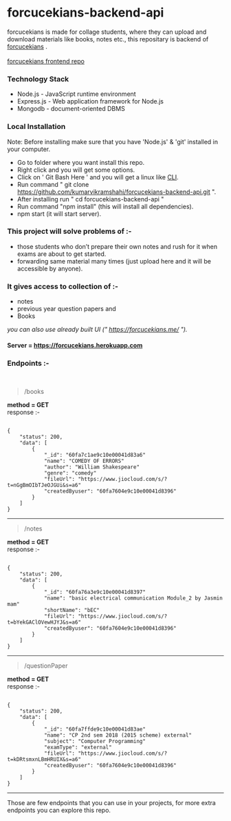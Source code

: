 # forcucekians-backend-api
forcucekians is made for collage students, where they can upload and download materials like books, notes etc., this repositary is backend of [forcucekians]( https://forcucekians.me/ ) .
<br/><br/>
[forcucekians frontend repo]( https://github.com/kumarvikramshahi/forcucekians-frontend )

### Technology Stack
* Node.js - JavaScript runtime environment
* Express.js - Web application framework for Node.js
* Mongodb - document-oriented DBMS

### Local Installation
Note: Before installing make sure that you have 'Node.js' & 'git' installed in your computer.
* Go to folder where you want install this repo.
* Right click and you will get some options.
* Click on ' Git Bash Here ' and you will get a linux like [CLI](https://en.wikipedia.org/wiki/Command-line_interface).
* Run command " git clone https://github.com/kumarvikramshahi/forcucekians-backend-api.git ".
* After installing run " cd forcucekians-backend-api "
* Run command "npm install" (this will install all dependencies).
* npm start (it will start server).

### This project will solve problems of :-
* those students who don’t prepare their own notes and rush for it when exams are about to get started.
* forwarding same material many times (just upload here and it will be accessible by anyone).

### It gives access to collection of :-
* notes 
* previous year question papers and
* Books

*you can also use already built UI (" https://forcucekians.me/ ").*

#### Server = https://forcucekians.herokuapp.com
### Endpoints :-
<br/>

> /books

**method = GET**
<br/>
response :-

```

{
    "status": 200,
    "data": [
        {
            "_id": "60fa7c1ae9c10e00041d83a6" 
            "name": "COMEDY OF ERRORS" 
            "author": "William Shakespeare" 
            "genre": "comedy" 
            "fileUrl": "https://www.jiocloud.com/s/?t=nGgBmOIbTJeOJGUi&s=a6" 
            "createdByuser": "60fa7604e9c10e00041d8396" 
        }
    ]
}

```
<hr/>

> /notes

**method = GET**
<br/>
response :-

```

{
    "status": 200,
    "data": [
        {
            "_id": "60fa76a3e9c10e00041d8397"
            "name": "basic electrical communication Module_2 by Jasmin mam"
            "shortName": "bEC"
            "fileUrl": "https://www.jiocloud.com/s/?t=bYekGAClOVewHJYJ&s=a6"
            "createdByuser": "60fa7604e9c10e00041d8396"
        }
    ]
}

```
<hr/>

> /questionPaper

**method = GET**
<br/>
response :-

```

{
    "status": 200,
    "data": [
        {
            "_id": "60fa7ffde9c10e00041d83ae"
            "name": "CP 2nd sem 2018 (2015 scheme) external"
            "subject": "Computer Programming"
            "examType": "external"
            "fileUrl": "https://www.jiocloud.com/s/?t=kDRtsmxnLBmHRUIX&s=a6"
            "createdByuser": "60fa7604e9c10e00041d8396"
        }
    ]
}

```
<hr/>

Those are few endpoints that you can use in your projects, for more extra endpoints you can explore this repo.
